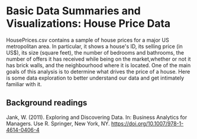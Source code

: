 # Basic Data Summaries and Visualizations: House Price Data

HousePrices.csv contains a sample of house prices for a major US metropolitan area. In particular, it shows a house's ID, its selling price (in US$), its size (square feet), the number of bedrooms and bathrooms, the number of offers it has received while being on the market,whether or not it has brick walls, and the neighbourhood where it is located. One of the main goals of this analysis is to determine what drives the price of a house. Here is some data exploration to better understand our data and get intimately familiar with it.

## Background readings
Jank, W. (2011). Exploring and Discovering Data. In: Business Analytics for Managers. Use R. Springer, New York, NY. https://doi.org/10.1007/978-1-4614-0406-4